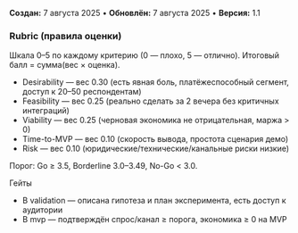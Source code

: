 **Создан:** 7 августа 2025 • **Обновлён:** 7 августа 2025 • **Версия:** 1.1

### Rubric (правила оценки)

Шкала 0–5 по каждому критерию (0 — плохо, 5 — отлично). Итоговый балл = сумма(вес × оценка).
- Desirability — вес 0.30 (есть явная боль, платёжеспособный сегмент, доступ к 20–50 респондентам)
- Feasibility — вес 0.25 (реально сделать за 2 вечера без критичных интеграций)
- Viability — вес 0.25 (черновая экономика не отрицательная, маржа > 0)
- Time-to-MVP — вес 0.10 (скорость вывода, простота сценария демо)
- Risk — вес 0.10 (юридические/технические/канальные риски низкие)

Порог: Go ≥ 3.5, Borderline 3.0–3.49, No-Go < 3.0.

Гейты
- В validation — описана гипотеза и план эксперимента, есть доступ к аудитории
- В mvp — подтверждён спрос/канал ≥ порога, экономика ≥ 0 на MVP
